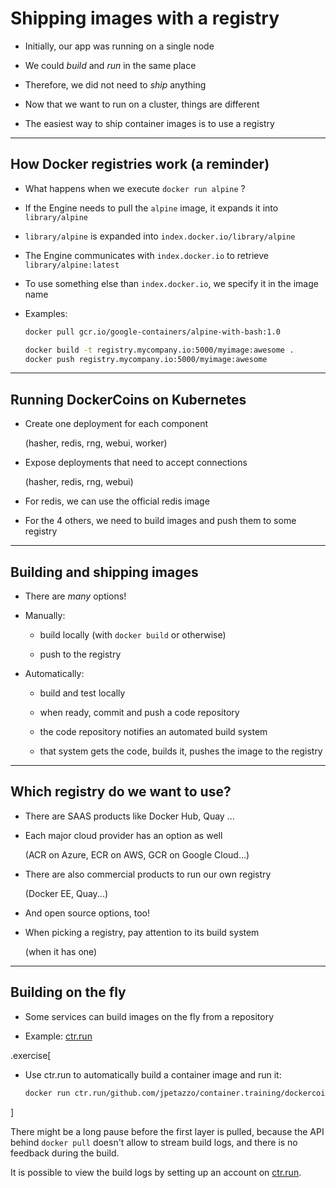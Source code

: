 # Shipping images with a registry

- Initially, our app was running on a single node

- We could *build* and *run* in the same place

- Therefore, we did not need to *ship* anything

- Now that we want to run on a cluster, things are different

- The easiest way to ship container images is to use a registry

---

## How Docker registries work (a reminder)

- What happens when we execute `docker run alpine` ?

- If the Engine needs to pull the `alpine` image, it expands it into `library/alpine`

- `library/alpine` is expanded into `index.docker.io/library/alpine`

- The Engine communicates with `index.docker.io` to retrieve `library/alpine:latest`

- To use something else than `index.docker.io`, we specify it in the image name

- Examples:
  ```bash
  docker pull gcr.io/google-containers/alpine-with-bash:1.0

  docker build -t registry.mycompany.io:5000/myimage:awesome .
  docker push registry.mycompany.io:5000/myimage:awesome
  ```

---

## Running DockerCoins on Kubernetes

- Create one deployment for each component

  (hasher, redis, rng, webui, worker)

- Expose deployments that need to accept connections

  (hasher, redis, rng, webui)

- For redis, we can use the official redis image

- For the 4 others, we need to build images and push them to some registry

---

## Building and shipping images

- There are *many* options!

- Manually:

  - build locally (with `docker build` or otherwise)

  - push to the registry

- Automatically:

  - build and test locally

  - when ready, commit and push a code repository

  - the code repository notifies an automated build system

  - that system gets the code, builds it, pushes the image to the registry

---

## Which registry do we want to use?

- There are SAAS products like Docker Hub, Quay ...

- Each major cloud provider has an option as well

  (ACR on Azure, ECR on AWS, GCR on Google Cloud...)

- There are also commercial products to run our own registry

  (Docker EE, Quay...)

- And open source options, too!

- When picking a registry, pay attention to its build system

  (when it has one)

---

## Building on the fly

- Some services can build images on the fly from a repository

- Example: [ctr.run](https://ctr.run/)

.exercise[

- Use ctr.run to automatically build a container image and run it:
  ```bash
  docker run ctr.run/github.com/jpetazzo/container.training/dockercoins/hasher
  ```

<!--
```longwait Sinatra```
```key ^C```
-->

]

There might be a long pause before the first layer is pulled,
because the API behind `docker pull` doesn't allow to stream build logs, and there is no feedback during the build.

It is possible to view the build logs by setting up an account on [ctr.run](https://ctr.run/).